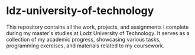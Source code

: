 # ldz-university-of-technology
This repository contains all the work, projects, and assignments I complete during my master's studies at Lodz University of Technology. It serves as a collection of my academic progress, showcasing various tasks, programming exercises, and materials related to my coursework.
